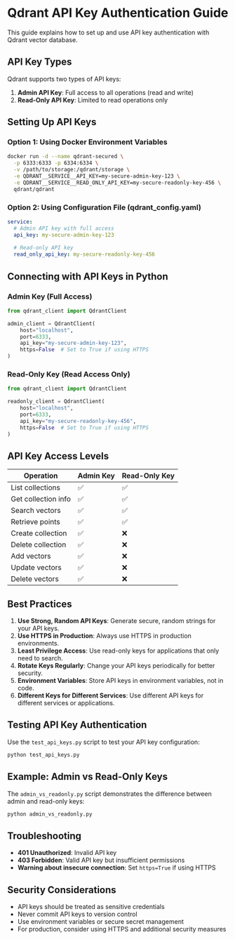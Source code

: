 # Qdrant API Key Authentication Guide

This guide explains how to set up and use API key authentication with Qdrant vector database.

## API Key Types

Qdrant supports two types of API keys:

1. **Admin API Key**: Full access to all operations (read and write)
2. **Read-Only API Key**: Limited to read operations only

## Setting Up API Keys

### Option 1: Using Docker Environment Variables

```bash
docker run -d --name qdrant-secured \
  -p 6333:6333 -p 6334:6334 \
  -v /path/to/storage:/qdrant/storage \
  -e QDRANT__SERVICE__API_KEY=my-secure-admin-key-123 \
  -e QDRANT__SERVICE__READ_ONLY_API_KEY=my-secure-readonly-key-456 \
  qdrant/qdrant
```

### Option 2: Using Configuration File (qdrant_config.yaml)

```yaml
service:
  # Admin API key with full access
  api_key: my-secure-admin-key-123
  
  # Read-only API key
  read_only_api_key: my-secure-readonly-key-456
```

## Connecting with API Keys in Python

### Admin Key (Full Access)

```python
from qdrant_client import QdrantClient

admin_client = QdrantClient(
    host="localhost",
    port=6333,
    api_key="my-secure-admin-key-123",
    https=False  # Set to True if using HTTPS
)
```

### Read-Only Key (Read Access Only)

```python
from qdrant_client import QdrantClient

readonly_client = QdrantClient(
    host="localhost",
    port=6333,
    api_key="my-secure-readonly-key-456",
    https=False  # Set to True if using HTTPS
)
```

## API Key Access Levels

| Operation | Admin Key | Read-Only Key |
|-----------|-----------|---------------|
| List collections | ✅ | ✅ |
| Get collection info | ✅ | ✅ |
| Search vectors | ✅ | ✅ |
| Retrieve points | ✅ | ✅ |
| Create collection | ✅ | ❌ |
| Delete collection | ✅ | ❌ |
| Add vectors | ✅ | ❌ |
| Update vectors | ✅ | ❌ |
| Delete vectors | ✅ | ❌ |

## Best Practices

1. **Use Strong, Random API Keys**: Generate secure, random strings for your API keys.
2. **Use HTTPS in Production**: Always use HTTPS in production environments.
3. **Least Privilege Access**: Use read-only keys for applications that only need to search.
4. **Rotate Keys Regularly**: Change your API keys periodically for better security.
5. **Environment Variables**: Store API keys in environment variables, not in code.
6. **Different Keys for Different Services**: Use different API keys for different services or applications.

## Testing API Key Authentication

Use the `test_api_keys.py` script to test your API key configuration:

```bash
python test_api_keys.py
```

## Example: Admin vs Read-Only Keys

The `admin_vs_readonly.py` script demonstrates the difference between admin and read-only keys:

```bash
python admin_vs_readonly.py
```

## Troubleshooting

- **401 Unauthorized**: Invalid API key
- **403 Forbidden**: Valid API key but insufficient permissions
- **Warning about insecure connection**: Set `https=True` if using HTTPS

## Security Considerations

- API keys should be treated as sensitive credentials
- Never commit API keys to version control
- Use environment variables or secure secret management
- For production, consider using HTTPS and additional security measures
